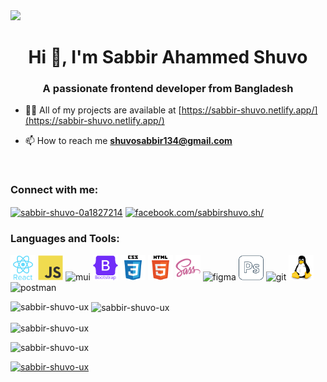 <img src="https://media.licdn.com/dms/image/v2/C4E16AQFzCSMDUs1GmQ/profile-displaybackgroundimage-shrink_350_1400/profile-displaybackgroundimage-shrink_350_1400/0/1647152541141?e=1741824000&v=beta&t=OuZRs03hFDweYutDElIEKj_QA4AIV08tVOSYG_zS4gQ" />
<h1 align="center">Hi 👋, I'm Sabbir Ahammed Shuvo</h1>
<h3 align="center">A passionate frontend developer from Bangladesh</h3>

- 👨‍💻 All of my projects are available at [https://sabbir-shuvo.netlify.app/](https://sabbir-shuvo.netlify.app/)

- 📫 How to reach me **shuvosabbir134@gmail.com**

<p align="left"> <a href="https://twitter.com/" target="blank"><img src="https://img.shields.io/twitter/follow/?logo=twitter&style=for-the-badge" alt="" /></a> </p>

<h3 align="left">Connect with me:</h3>
<p align="left">
<a href="https://linkedin.com/in/sabbir-shuvo-0a1827214" target="blank"><img align="center" src="https://raw.githubusercontent.com/rahuldkjain/github-profile-readme-generator/master/src/images/icons/Social/linked-in-alt.svg" alt="sabbir-shuvo-0a1827214" height="30" width="40" /></a>
<a href="https://fb.com/facebook.com/sabbirshuvo.sh/" target="blank"><img align="center" src="https://raw.githubusercontent.com/rahuldkjain/github-profile-readme-generator/master/src/images/icons/Social/facebook.svg" alt="facebook.com/sabbirshuvo.sh/" height="30" width="40" /></a>
</p>

<h3 align="left">Languages and Tools:</h3>
<p align="left">
      <img src="https://raw.githubusercontent.com/devicons/devicon/master/icons/react/react-original-wordmark.svg" alt="react" width="40" height="40" />
      <img src="https://raw.githubusercontent.com/devicons/devicon/master/icons/javascript/javascript-original.svg" alt="javascript" width="40" height="40" />
      <img src="https://mui.com/static/logo.png" alt="mui" width="40" height="40" />
      <img src="https://raw.githubusercontent.com/devicons/devicon/master/icons/bootstrap/bootstrap-plain-wordmark.svg" alt="bootstrap" width="40" height="40" />
      <img src="https://raw.githubusercontent.com/devicons/devicon/master/icons/css3/css3-original-wordmark.svg" alt="css3" width="40" height="40" />
      <img src="https://raw.githubusercontent.com/devicons/devicon/master/icons/html5/html5-original-wordmark.svg" alt="html5" width="40" height="40" />
      <img src="https://raw.githubusercontent.com/devicons/devicon/master/icons/sass/sass-original.svg" alt="sass" width="40" height="40" />
      <img src="https://www.vectorlogo.zone/logos/figma/figma-icon.svg" alt="figma" width="40" height="40" />
      <img src="https://raw.githubusercontent.com/devicons/devicon/master/icons/photoshop/photoshop-line.svg" alt="photoshop" width="40" height="40" />
      <img src="https://www.vectorlogo.zone/logos/git-scm/git-scm-icon.svg" alt="git" width="40" height="40" />
      <img src="https://raw.githubusercontent.com/devicons/devicon/master/icons/linux/linux-original.svg" alt="linux" width="40" height="40" />
      <img src="https://www.vectorlogo.zone/logos/getpostman/getpostman-icon.svg" alt="postman" width="40" height="40" />      
</p>

<p><img align="left" src="https://github-readme-stats.vercel.app/api/top-langs?username=sabbir-shuvo-ux&show_icons=true&locale=en&layout=compact" alt="sabbir-shuvo-ux" /></p>

<p>&nbsp;<img align="center" src="https://github-readme-stats.vercel.app/api?username=sabbir-shuvo-ux&show_icons=true&locale=en" alt="sabbir-shuvo-ux" /></p>

<p><img align="center" src="https://github-readme-streak-stats.herokuapp.com/?user=sabbir-shuvo-ux&" alt="sabbir-shuvo-ux" /></p>
<p align="left"> <img src="https://komarev.com/ghpvc/?username=sabbir-shuvo-ux&label=Profile%20views&color=0e75b6&style=flat" alt="sabbir-shuvo-ux" /> </p>
<p align="left"> <a href="https://github.com/ryo-ma/github-profile-trophy"><img src="https://github-profile-trophy.vercel.app/?username=sabbir-shuvo-ux" alt="sabbir-shuvo-ux" /></a> </p>
